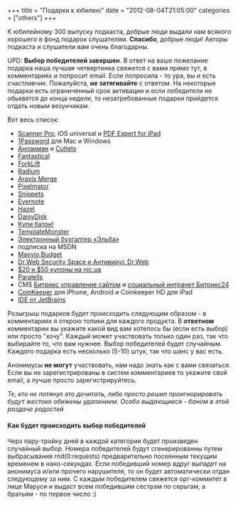 +++
title = "Подарки к юбилею"
date = "2012-08-04T21:05:00"
categories = ["others"]
+++


К юбилейному 300 выпуску подкаста, добрые люди выдали нам всякого хорошего в фонд подарок слушателям. **Спасибо**, добрые люди! Авторы подкаста и слушатели вам очень благодарны.

UPD: **Выбор победителей завершен**. В ответ на ваше пожелание подарка наша лучшая четвертинка свяжется с вами прямо тут, в комментариях и попросит email. Если попросила - то ура, вы и есть счастливчик. Пожалуйста, **не затягивайте** с ответом. На некоторые подарки есть ограниченный срок активации и если победители не обьявятся до конца недели, то незатребованные подарки прийдется отдать новым везунчикам.


<!-- more -->
Вот весь список:

* [Scanner Pro](http://itunes.apple.com/us/app/scanner-pro-by-readdle/id333710667?mt=8), iOS universal и [PDF Expert for iPad](http://itunes.apple.com/us/app/pdf-expert-fill-forms-annotate/id393316844?mt=8)
* [1Password](https://agilebits.com/onepassword/) для Mac и Windows
* [Анпакман](http://www.psyho.ua/rus/portfolio/industrial/psyho/unpackman/) и [Cutlets](http://psyho.ua/cutlets)
* [Fantastical](http://flexibits.com)
* [ForkLift](http://www.binarynights.com)
* [Radium](http://www.catpigstudios.com/)
* [Araxis Merge](http://www.araxis.com)
* [Pixelmator](http://www.pixelmator.com)
* [Snippets](http://www.snippetsapp.com/)
* [Evernote](http://evernote.com)
* [Hazel](http://www.noodlesoft.com)
* [DaisyDisk](http://daisydiskapp.com)
* [Купи батон!](http://kupibaton.ru)
* [TemplateMonster](http://www.templatemonster.com/ru/)
* [Электронный бухгалтер «Эльба»](www.e-kontur.ru)
* подписка на MSDN
* [Mayvio Budget](http://mayvio.com)
* [Dr.Web Security Space и Антивирус Dr.Web](http://products.drweb.com/home/?lng=en)
* [$20 и $50 купоны на nic.ua](http://nic.ua)
* [Paralells](http://www.parallels.com)
* CMS [Битрикс управление сайтом](http://www.1c-bitrix.ru/products/cms/) и [социальный интранет Битрикс24](http://www.bitrix24.ru)
* [CoinKeeper](http://coinkeeper.me) для iPhone, Android и Coinkeeper HD для iPad
* [IDE от JetBrains](http://www.jetbrains.com)

Розыгрыш подарков будет происходить следующим образом - в комментариях я открою топики для каждого продукта. В **ответном** комментарии вы укажите какой вид вам хотелось бы (если есть выбор) или просто "хочу". Каждый может участвовать только один раз, так что выбирайте то, что вам нужнее. Выбор победителей будет случайным. Каждого подарка есть несколько (5-10) штук, так что шанс у вас есть.

Анонимусы **не могут** участвовать, нам надо знать как с вами связаться. Если вы не зарегистрированы в систем комментариев то укажите свой email, а лучше просто зарегистрируйтесь.

_Те, кто не потянул это дочитать, либо просто решил проигнорировать будут жестоко обижены удалением. Особо выдающиеся - баном в этой раздаче радостей_

#### Как будет происходить выбор победителей
Черз пару-тройку дней в каждой категории будет произведен случайный выбор. Номера победителей будут сгенерированны путем выбрасывания rnd(0:requеsts) предварительно посеянным текущим временем в нано-секундах. Если победивший номер вдруг выпадет на анонимуса и/или прочего нарушителя, то он будет автоматически отдан следующему за ним. С каждым победителем свяжется орг-коммитет в лице Маруси и выдаст всем победившим сестрам по серьгам, а братьям - по первое число :)
